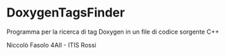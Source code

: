 # DoxygenTagsFinder
Programma per la ricerca di tag Doxygen in un file di codice sorgente C++

Niccolò Fasolo
4AII - ITIS Rossi
